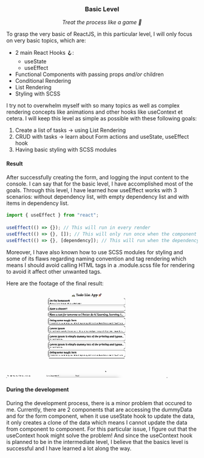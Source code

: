 <div align="center">
  <h3>Basic Level</h3>
  <p><i>Treat the process like a game 🏅</i></p>
</div>

To grasp the very basic of ReactJS, in this particular level, I will only focus
on very basic topics, which are:

- 2 main React Hooks 🪝:
  - useState
  - useEffect
- Functional Components with passing props _and/or_ children
- Conditional Rendering
- List Rendering
- Styling with SCSS

I try not to overwhelm myself with so many topics as well as complex rendering
concepts like animations and other hooks like useContext et cetera. I will keep
this level as simple as possible with these following goals:

1. Create a list of tasks → using List Rendering
2. CRUD with tasks → learn about Form actions and useState, useEffect hook
3. Having basic styling with SCSS modules

#### Result

After successfully creating the form, and logging the input content to the
console. I can say that for the basic level, I have accomplished most of the goals.
Through this level, I have learned how useEffect works with 3 scenarios: without
dependency list, with empty dependency list and with items in dependency list.

```javascript
import { useEffect } from "react";

useEffect(() => {}); // This will run in every render
useEffect(() => {}, []); // This will only run once when the component is mounted
useEffect(() => {}, [dependency]); // This will run when the dependency is changed
```

Moreover, I have also known how to use SCSS modules for styling and some of its
flaws regarding naming convention and tag rendering which means I should avoid
calling HTML tags in a .module.scss file for rendering to avoid it affect other
unwanted tags.

Here are the footage of the final result:

![Result][Result-Video]

#### During the development

During the development process, there is a minor problem that occured to me.
Currently, there are 2 components that are accessing the dummyData and for the
form component, when it use useState hook to update the data, it only creates a
clone of the data which means I cannot update the data from component to component.
For this particular issue, I figure out that the useContext hook might solve the
problem! And since the useContext hook is planned to be in the intermediate level,
I believe that the basics level is successful and I have learned a lot along the
way.

[Result-Video]: media/basics/result-video-basic-level.gif
